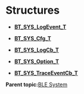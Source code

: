 # Structures

-   **[BT\_SYS\_LogEvent\_T](GUID-3831075E-FD41-4C5B-851C-F284FD30D6CA.md)**  

-   **[BT\_SYS\_Cfg\_T](GUID-1AD2312F-9177-4591-866D-1665F2E0C19D.md)**  

-   **[BT\_SYS\_LogCb\_T](GUID-06535ED7-EBFB-40E5-89CB-7F339A664FE5.md)**  

-   **[BT\_SYS\_Option\_T](GUID-E7870D64-6261-49AC-851A-8CD4FDD88C9B.md)**  

-   **[BT\_SYS\_TraceEventCb\_T](GUID-DC5CA8C9-70F0-4101-BE19-9B77D60B1549.md)**  


**Parent topic:**[BLE System](GUID-061C8DC9-61EB-48A6-85AD-83288398576C.md)

